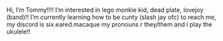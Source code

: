 Hi, I’m Tommy!!!!
 I’m interested in lego monkie kid, dead plate, lovejoy (band)!!
 I’m currently learning how to be cunty (slash jay ofc)
to reach me, my discord is six.eared.macaque
 my pronouns r they/them
and i play the ukulele!!
